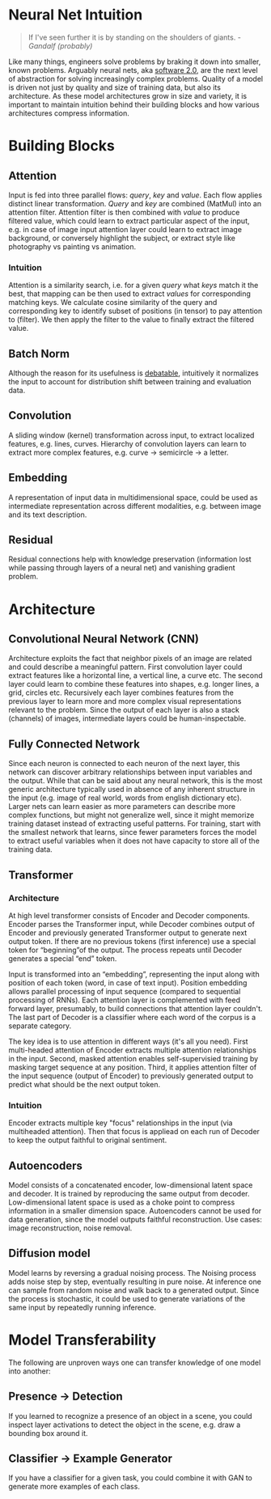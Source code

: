 # Neural Net Intuition

> If I've seen further it is by standing on the shoulders of giants. -_Gandalf (probably)_

Like many things, engineers solve problems by braking it down into smaller, known problems. Arguably neural nets, aka [software 2.0](https://karpathy.medium.com/software-2-0-a64152b37c35), are the next level of abstraction for solving increasingly complex problems. Quality of a model is driven not just by quality and size of training data, but also its architecture. As these model architectures grow in size and variety, it is important to maintain intuition behind their building blocks and how various architectures compress information.

# Building Blocks

## Attention
Input is fed into three parallel flows: _query_, _key_ and _value_. Each flow applies distinct linear transformation. _Query_ and _key_ are combined (MatMul) into an attention filter. Attention filter is then combined with _value_ to produce filtered value, which could learn to extract particular aspect of the input, e.g. in case of image input attention layer could learn to extract image background, or conversely highlight the subject, or extract style like photography vs painting vs animation.
### Intuition
Attention is a similarity search, i.e. for a given _query_ what _keys_ match it the best, that mapping can be then used to extract _values_ for corresponding matching keys. We calculate cosine similarity of the query and corresponding key to identify subset of positions (in tensor) to pay attention to (filter). We then apply the filter to the value to finally extract the filtered value.

## Batch Norm
Although the reason for its usefulness is [debatable](https://en.wikipedia.org/wiki/Batch_normalization#Theoretical_Understanding), intuitively it normalizes the input to account for distribution shift between training and evaluation data. 

## Convolution
A sliding window (kernel) transformation across input, to extract localized features, e.g. lines, curves. Hierarchy of convolution layers can learn to extract more complex features, e.g. curve -> semicircle -> a letter.

## Embedding
A representation of input data in multidimensional space, could be used as intermediate representation across different modalities, e.g. between image and its text description.

## Residual
Residual connections help with knowledge preservation (information lost while passing through layers of a neural net) and vanishing gradient problem.

# Architecture

## Convolutional Neural Network (CNN)

Architecture exploits the fact that neighbor pixels of an image are related and could describe a meaningful pattern. First convolution layer could extract features like a horizontal line, a vertical line, a curve etc. The second layer could learn to combine these features into shapes, e.g. longer lines, a grid, circles etc. Recursively each layer combines features from the previous layer to learn more and more complex visual representations relevant to the problem. Since the output of each layer is also a stack (channels) of images, intermediate layers could be human-inspectable.

## Fully Connected Network

Since each neuron is connected to each neuron of the next layer, this network can discover arbitrary relationships between input variables and the output. While that can be said about any neural network, this is the most generic architecture typically used in absence of any inherent structure in the input (e.g. image of real world, words from english dictionary etc). Larger nets can learn easier as more parameters can describe more complex functions, but might not generalize well, since it might memorize training dataset instead of extracting useful patterns. For training, start with the smallest network that learns, since fewer parameters forces the model to extract useful variables when it does not have capacity to store all of the training data.

## Transformer

### Architecture

At high level transformer consists of Encoder and Decoder components. Encoder parses the Transformer input, while Decoder combines output of Encoder and previously generated Transformer output to generate next output token. If there are no previous tokens (first inference) use a special token for “beginning”of the output. The process repeats until Decoder generates a special “end” token.

Input is transformed into an “embedding”, representing the input along with position of each token (word, in case of text input). Position embedding allows parallel processing of input sequence (compared to sequential processing of RNNs). Each attention layer is complemented with feed forward layer, presumably, to build connections that attention layer couldn't. The last part of Decoder is a classifier where each word of the corpus is a separate category.

The key idea is to use attention in different ways (it's all you need). First multi-headed attention of Encoder extracts multiple attention relationships in the input. Second, masked attention enables self-supervisied training by masking target sequence at any position. Third, it applies attention filter of the input sequence (output of Encoder) to previously generated output to predict what should be the next output token.

### Intuition

Encoder extracts multiple key "focus" relationships in the input (via multiheaded attention). Then that focus is appliead on each run of Decoder to keep the output faithful to original sentiment.  

## Autoencoders

Model consists of a concatenated encoder, low-dimensional latent space and decoder. It is trained by reproducing the same output from decoder.
Low-dimensional latent space is used as a choke point to compress information in a smaller dimension space.
Autoencoders cannot be used for data generation, since the model outputs faithful reconstruction. Use cases: image reconstruction, noise removal.

## Diffusion model

Model learns by reversing a gradual noising process. The Noising process adds noise step by step, eventually resulting in pure noise.
At inference one can sample from random noise and walk back to a generated output. Since the process is stochastic, it could be used to generate variations of the same input by repeatedly running inference.

# Model Transferability

The following are unproven ways one can transfer knowledge of one model into another:

## Presence -> Detection
If you learned to recognize a presence of an object in a scene, you could inspect layer activations to detect the object in the scene, e.g. draw a bounding box around it.

## Classifier -> Example Generator
If you have a classifier for a given task, you could combine it with GAN to generate more examples of each class.
